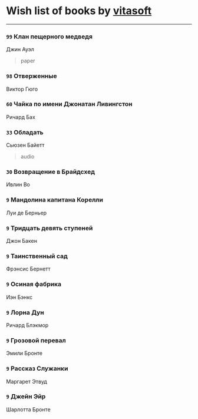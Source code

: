 # Wish list of books by [vitasoft](http://vk.com/id47446642)
---

### `99` Клан пещерного медведя
Джин Ауэл
> paper

### `98` Отверженные
Виктор Гюго

### `60` Чайка по имени Джонатан Ливингстон
Ричард Бах

### `33` Обладать
Сьюзен Байетт
> audio

### `30` Возвращение в Брайдсхед
Ивлин Во

### `9` Мандолина капитана Корелли
Луи де Берньер

### `9` Тридцать девять ступеней
Джон Бакен

### `9` Таинственный сад
Фрэнсис Бернетт

### `9` Осиная фабрика
Иэн Бэнкс

### `9` Лорна Дун
Ричард Блэкмор

### `9` Грозовой перевал
Эмили Бронте

### `9` Рассказ Служанки
Маргарет Этвуд

### `9` Джейн Эйр
Шарлотта Бронте

